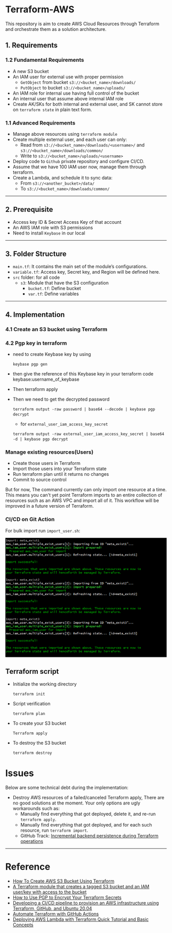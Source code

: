# Terraform-AWS

This repository is aim to create AWS Cloud Resources through Terraform and orchestrate them as a solution architecture.

## 1. Requirements

### 1.2 Fundamental Requirements

- A new S3 bucket
- An IAM user for external use with proper permission
    - `GetObject` from bucket `s3://<bucket_name>/downloads/`
    - `PutObject` to bucket `s3://<bucket_name>/uploads/`
- An IAM role for internal use having full control of the bucket
- An internal user that assume above internal IAM role
- Create AK/SKs for both internal and external user, and SK cannot store on `terraform state` in plain text form.

### 1.1 Advanced Requirements

- Manage above resources using `terraform module`
- Create multiple external user, and each user can only:
    - Read from `s3://<bucket_name>/downloads/<username>/` and `s3://<bucket_name>/downloads/common/`
    - Write to `s3://<bucket_name>/uploads/<username>`
- Deploy code to `Github` private repository and configure CI/CD.
- Assume that we have 100 IAM user now, manage them through terraform.
- Create a Lambda, and schedule it to sync data:
    - From `s3://<another_bucket>/data/`
    - To `s3://<bucket_name>/downloads/common/`

---

## 2. Prerequisite

- Access key ID & Secret Access Key of that account
- An AWS IAM role with S3 permissions
- Need to install `Keybase` in our local

---

## 3. Folder Structure

- `main.tf`: It contains the main set of the module’s configurations.
- `variable.tf`: Access key, Secret key, and Region will be defined here.
- `src` folder: for all code
    - `s3`: Module that have the S3 configuration
        - `bucket.tf`: Define bucket
        - `var.tf`: Define variables

---

## 4. Implementation

### 4.1 Create an S3 bucket using Terraform

### 4.2 Pgp key in terraform

- need to create Keybase key by using
  ```shell
  keybase pgp gen
  ```
- then give the reference of this Keybase key in your terraform code keybase:username_of_keybase
- Then terraform apply
- Then we need to get the decrypted password

  ```shell
  terraform output -raw password | base64 --decode | keybase pgp decrypt
  ```
    - for `external_user_iam_access_key_secret`
  ```shell
  terraform output -raw external_user_iam_access_key_secret | base64 -d | keybase pgp decrypt
  ```

### Manage existing resources(Users)

- Create those users in Terraform
- Import those users into your Terraform state
- Run terraform plan until it returns no changes
- Commit to source control

But for now, The command currently can only import one resource at a time. This means you can't yet point Terraform
imports to an entire collection of resources such as an AWS VPC and import all of it. This workflow will be improved in a
future version of Terraform.

### CI/CD on Git Action



For bulk import run `import_user.sh`:

![Import exist users](static/import_user.jpg)

## Terraform script

- Initialize the working directory
    ```shell
    terraform init
    ```
- Script verification
    ```shell
    terraform plan
    ```
- To create your S3 bucket
    ```shell
    Terraform apply
    ```
- To destroy the S3 bucket
    ```shell
    terraform destroy
    ```

# Issues

Below are some technical debt during the implementation:

- Destroy AWS resources of a failed/canceled Terraform apply, There are no good solutions at the moment. Your only
  options are ugly workarounds such as:
    - Manually find everything that got deployed, delete it, and re-run `terraform apply`.
    - Manually find everything that got deployed, and for each such resource, run `terraform import`.
    - GitHub
      Track: [Incremental backend persistence during Terraform operations](https://github.com/hashicorp/terraform/issues/20718)

---

# Reference

- [How To Create AWS S3 Bucket Using Terraform](https://www.bacancytechnology.com/blog/aws-s3-bucket-using-terraform)
- [A Terraform module that creates a tagged S3 bucket and an IAM user/key with access to the bucket](https://github.com/turnerlabs/terraform-s3-user)
- [How to Use PGP to Encrypt Your Terraform Secrets](https://menendezjaume.com/post/gpg-encrypt-terraform-secrets/)
- [Developing a CI/CD pipeline to provision an AWS infrastructure using Terraform, GitHub, and Ubuntu 20.04](https://sasye.medium.com/developing-a-ci-cd-pipeline-to-provision-an-aws-infrastructure-using-terraform-github-and-ubuntu-3d74c58a373e)
- [Automate Terraform with GitHub Actions](https://learn.hashicorp.com/tutorials/terraform/github-actions?in=terraform/automation)
- [Deploying AWS Lambda with Terraform Quick Tutorial and Basic Concepts](https://lumigo.io/aws-lambda-deployment/aws-lambda-terraform/#lambdaalias)